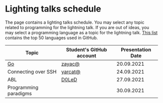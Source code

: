 # Lighting talks schedule

The page contains a lighting talks schedule. You may select any topic related
to programming for the lightning talk. If you are out of ideas, you may select
a programming language as a topic for the lightning talk. [This
list](https://madnight.github.io/githut/#/pull_requests/2021/2) contains the
top 50 languages used in GitHub.

| Topic                 | Student's GitHub account             | Presentation Date |
| --------------------- | ------------------------------------ | ----------------- |
| [Go](talks/go.pdf)    | [zayac@](https://github.com/zayac)   | 20.09.2021        |
| Connecting over SSH   | [yarcat@](https://github.com/yarcat) | 24.09.2021        |
| ABL                   | [D0LeD](https://github.com/D0LeD)    | 27.09.2021        |
| Programming paradigms |                                      | 30.09.2021        |

